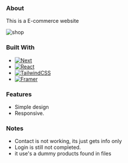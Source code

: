 
### About

This is a E-commerce website 

![shop][shopimage]

### Built With
* [![Next][Next.js]][Next-url]
* [![React][React.js]][React-url]
* [![TailwindCSS][TailwindCss]][TailwindCss-url]
* [![Framer][Framer]][Framer-url]
 
###  Features
- Simple design
- Responsive.

### Notes
- Contact is not working, its just gets info only
- Login is still not completed.
- it use's a dummy products found in files
  
<!-- MARKDOWN LINKS & IMAGES -->
[Next.js]: https://img.shields.io/badge/next.js-000000?style=for-the-badge&logo=nextdotjs&logoColor=white
[Next-url]: https://nextjs.org/
[Framer]:https://img.shields.io/badge/Framer-black?style=for-the-badge&logo=framer&logoColor=blue
[Framer-url]:https://www.framer.com/motion/
[React.js]: https://img.shields.io/badge/React-20232A?style=for-the-badge&logo=react&logoColor=61DAFB
[React-url]: https://reactjs.org/
[TailwindCss]:https://img.shields.io/badge/tailwindcss-%2338B2AC.svg?style=for-the-badge&logo=tailwind-css&logoColor=white
[TailwindCss-url]:https://tailwindcss.com/
[shopimage]:https://private-user-images.githubusercontent.com/106384608/286075881-fd7881b4-de0a-4177-be64-2b44b975f148.JPG?jwt=eyJhbGciOiJIUzI1NiIsInR5cCI6IkpXVCJ9.eyJpc3MiOiJnaXRodWIuY29tIiwiYXVkIjoicmF3LmdpdGh1YnVzZXJjb250ZW50LmNvbSIsImtleSI6ImtleTEiLCJleHAiOjE3MDExMzM5ODcsIm5iZiI6MTcwMTEzMzY4NywicGF0aCI6Ii8xMDYzODQ2MDgvMjg2MDc1ODgxLWZkNzg4MWI0LWRlMGEtNDE3Ny1iZTY0LTJiNDRiOTc1ZjE0OC5KUEc_WC1BbXotQWxnb3JpdGhtPUFXUzQtSE1BQy1TSEEyNTYmWC1BbXotQ3JlZGVudGlhbD1BS0lBSVdOSllBWDRDU1ZFSDUzQSUyRjIwMjMxMTI4JTJGdXMtZWFzdC0xJTJGczMlMkZhd3M0X3JlcXVlc3QmWC1BbXotRGF0ZT0yMDIzMTEyOFQwMTA4MDdaJlgtQW16LUV4cGlyZXM9MzAwJlgtQW16LVNpZ25hdHVyZT1hOGFlZjNmZDQ5ZWZkOWJiNTA1NTE4ZDBjMTlkY2E3MzhiM2Q2ODllOTNhNjQ1OTU2ZjM0ZGI2ZDQ1NDQxNjU2JlgtQW16LVNpZ25lZEhlYWRlcnM9aG9zdCZhY3Rvcl9pZD0wJmtleV9pZD0wJnJlcG9faWQ9MCJ9.WXt5DGV5K_lHlTtEspTYie5fPbDb8P3ZxsgybZW3dBU
